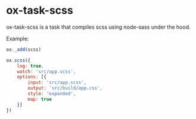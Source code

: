 # ox-task-scss

ox-task-scss is a task that compiles scss using node-sass under the hood.

Example:
```js
ox._add(scss)

ox.scss({
    log: true,
    watch: 'src/app.scss',
    options: [{
        input: 'src/app.scss',
        output: 'src/build/app.css',
        style: 'expanded',
        map: true
    }]
})
```